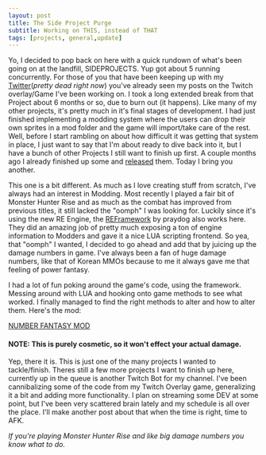 ```yaml
---
layout: post
title: The Side Project Purge
subtitle: Working on THIS, instead of THAT
tags: [projects, general,update]
---
```


Yo, I decided to pop back on here with a quick rundown of what's been going on at the landfill, SIDEPROJECTS. Yup got about 5 running concurrently. For those of you that have been keeping up with my [Twitter](twitter.com/hoodstrats)(*pretty dead right now*) you've already seen my posts on the Twitch overlay/Game I've been working on. I took a long extended break from that Project about 6 months or so, due to burn out (it happens). Like many of my other projects, it's pretty much in it's final stages of development. I had just finished implementing a modding system where the users can drop their own sprites in a mod folder and the game will import/take care of the rest. Well, before I start rambling on about how difficult it was getting that system in place, I just want to say that I'm about ready to dive back into it, but I have a bunch of other Projects I still want to finish up first. A couple months ago I already finished up some and [released](https://hoodstrats.github.io/Projects/) them. Today I bring you another. 

This one is a bit different. As much as I love creating stuff from scratch, I've always had an interest in Modding. Most recently I played a fair bit of Monster Hunter Rise and as much as the combat has improved from previous titles, it still lacked the "oomph" I was looking for. Luckily since it's using the new RE Engine, the [REFramework](https://www.nexusmods.com/monsterhunterrise/mods/26) by praydog also works here. They did an amazing job of pretty much exposing a ton of engine information to Modders and gave it a nice LUA scripting frontend. So yea, that "oomph" I wanted, I decided to go ahead and add that by juicing up the damage numbers in game. I've always been a fan of huge damage numbers, like that of Korean MMOs because to me it always gave me that feeling of power fantasy. 

I had a lot of fun poking around the game's code, using the framework. Messing around with LUA and hooking onto game methods to see what worked. I finally managed to find the right methods to alter and how to alter them. Here's the mod:

[NUMBER FANTASY MOD](https://www.nexusmods.com/monsterhunterrise/mods/720)
#### NOTE: This is purely cosmetic, so it won't effect your actual damage. 

Yep, there it is. This is just one of the many projects I wanted to tackle/finish. Theres still a few more projects I want to finish up here, currently up in the queue is another Twitch Bot for my channel. I've been cannibalizing some of the code from my Twitch Overlay game, generalizing it a bit and adding more functionality. I plan on streaming some DEV at some point, but I've been very scattered brain lately and my schedule is all over the place. I'll make another post about that when the time is right, time to AFK.

*If you're playing Monster Hunter Rise and like big damage numbers you know what to do.*